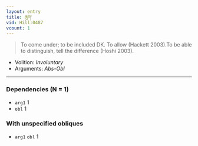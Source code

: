```yaml
---
layout: entry
title: ཆུག་
vid: Hill:0487
vcount: 1
---
```

> To come under; to be included DK\. To allow (Hackett 2003)\.To be able to distinguish, tell the difference (Hoshi 2003)\.

* Volition: _Involuntary_
* Arguments: _Abs-Obl_

---

### Dependencies (N = 1)
* `arg1` 1
* `obl` 1


### With unspecified obliques
* `arg1` `obl` 1
